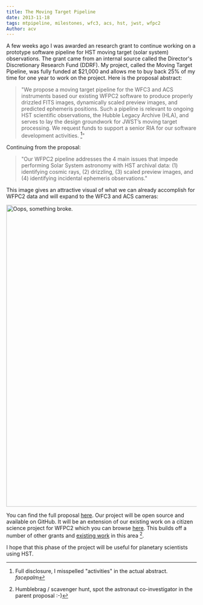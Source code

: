 ```yaml
---
title: The Moving Target Pipeline
date: 2013-11-18
tags: mtpipeline, milestones, wfc3, acs, hst, jwst, wfpc2
Author: acv
---
```



A few weeks ago I was awarded an research grant to continue working on a prototype software pipeline for HST moving target (solar system) observations. The grant came from an internal source called the Director's Discretionary Research Fund (DDRF). My project, called the Moving Target Pipeline, was fully funded at $21,000 and allows me to buy back 25% of my time for one year to work on the project. Here is the proposal abstract:

> "We propose a moving target pipeline for the WFC3 and ACS instruments based our existing WFPC2 software to produce properly drizzled FITS images, dynamically scaled preview images, and predicted ephemeris positions. Such a pipeline is relevant to ongoing HST scientific observations, the Hubble Legacy Archive (HLA), and serves to lay the design groundwork for JWST’s moving target processing. We request funds to support a senior RIA for our software development activities. [^1]"

Continuing from the proposal:

> "Our WFPC2 pipeline addresses the 4 main issues that impede performing Solar System astronomy with HST archival data: (1) identifying cosmic rays, (2) drizzling, (3) scaled preview images, and (4) identifying incidental ephemeris observations."

This image gives an attractive visual of what we can already accomplish for WFPC2 data and will expand to the WFC3 and ACS cameras:

<img style="width: 800px; max-width: 100%; height: auto;" alt="Oops, something broke." src="/images/mtpipeline-mars-before-after.png" />

You can find the full proposal [here](https://www.dropbox.com/s/04m5rboqkkmzuvm/2013_Fall_DDRF_Proposal_No_Recs.pdf). Our project will be open source and available on GitHub. It will be an extension of our existing work on a citizen science project for WFPC2 which you can browse [here]('https://github.com/STScI-Citizen-Science/MTPipeline'). This builds off a number of other grants and [existing work](http://archive.stsci.edu/prepds/planetpipeline/index.html) in this area [^2].

I hope that this phase of the project will be useful for planetary scientists using HST.

[^1]: Full disclosure, I misspelled "activities" in the actual abstract. *facepalm*
[^2]: Humblebrag / scavenger hunt, spot the astronaut co-investigator in the parent proposal :-)
